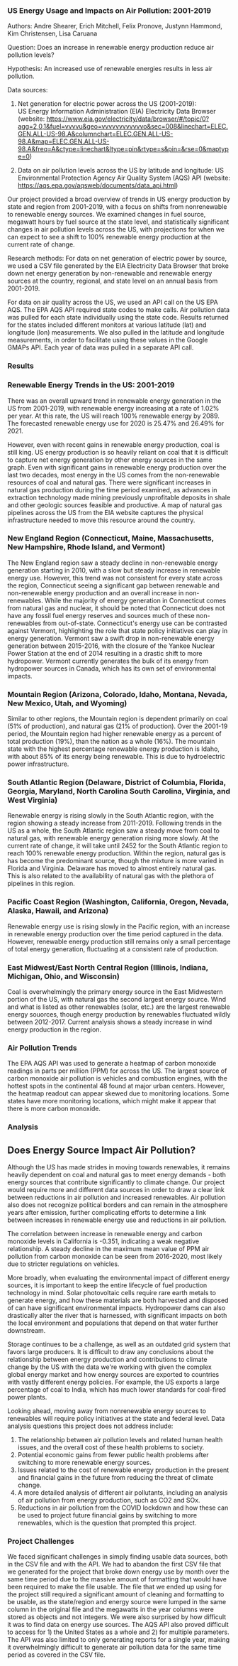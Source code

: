 ### US Energy Usage and Impacts on Air Pollution: 2001-2019
Authors: Andre Shearer, Erich Mitchell, Felix Pronove, Justynn Hammond, Kim Christensen, Lisa Caruana

Question: Does an increase in renewable energy production reduce air pollution levels?

Hypothesis: An increased use of renewable energies results in less air pollution. 


Data sources: 
1. Net generation for electric power across the US (2001-2019):  
US Energy Information Administration (EIA) Electricity Data Browser
(website: https://www.eia.gov/electricity/data/browser/#/topic/0?agg=2,0,1&fuel=vvvvu&geo=vvvvvvvvvvvvo&sec=008&linechart=ELEC.GEN.ALL-US-98.A&columnchart=ELEC.GEN.ALL-US-98.A&map=ELEC.GEN.ALL-US-98.A&freq=A&ctype=linechart&ltype=pin&rtype=s&pin=&rse=0&maptype=0)

2. Data on air pollution levels across the US by latitude and longitude:
US Environmental Protection Agency Air Quality System (AQS) API
(website: https://aqs.epa.gov/aqsweb/documents/data_api.html)    

Our project provided a broad overview of trends in US energy production by state and region from 2001-2019,
with a focus on shifts from nonrenewable to renewable energy sources. We examined changes in fuel source, 
megawatt hours by fuel source at the state level, and statistically significant changes in air pollution
levels across the US, with projections for when we can expect to see a shift to 100% renewable energy
production at the current rate of change.   

Research methods: For data on net generation of electric power by source, we  used a CSV file generated 
by the EIA Electricity Data Browser that broke down net energy generation by non-renewable and renewable 
energy sources at the country, regional, and state level on an annual basis from 2001-2019.  

For data on air quality across the US, we used an API call on the US EPA AQS. The EPA AQS API 
required state codes to make calls. Air pollution data was pulled for each state 
individually using the state code. Results returned for the states included different monitors at various 
latitude (lat) and longitude (lon) measurements. We also pulled in the latitude and longitude measurements, 
in order to facilitate using these values in the Google GMAPs API. Each year of data was pulled in a separate API call. 

### Results   
### Renewable Energy Trends in the US: 2001-2019
There was an overall upward trend in renewable energy generation in the US from 2001-2019, 
with renewable energy increasing at a rate of 1.02% per year. At this rate, the US will 
reach 100% renewable energy by 2089. The forecasted renewable energy use for 2020 is 25.47%
and 26.49% for 2021. 

However, even with recent gains in renewable energy production, coal is still king. US energy
production is so heavily reliant on coal that it is difficult to capture net energy generation by 
other energy sources in the same graph. Even with significant gains in renewable energy 
production over the last two decades, most energy in the US comes from the non-renewable resources
of coal and natural gas. There were significant increases in natural gas production during the
time period examined, as advances in extraction technology made mining previously unprofitable
deposits in shale and other geologic sources feasible and productive. A map of natural gas pipelines
across the US from the EIA website captures the physical infrastructure needed to move this 
resource around the country. 


### New England Region (Connecticut, Maine, Massachusetts, New Hampshire, Rhode Island, and Vermont)
The New England region saw a steady decline in non-renewable energy generation starting in 2010, 
with a slow but steady increase in renewable energy use. However, this trend was not consistent for every 
state across the region, Connecticut seeing a significant gap between renewable and non-renewable
energy production and an overall increase in non-renewables. While the majority of energy generation
in Connecticut comes from natural gas and nuclear, it should be noted that Connecticut does not have
any fossil fuel energy reserves and sources much of these non-renewables from out-of-state. 
Connecticut's energy use can be contrasted against Vermont, highlighting the role that state policy
initiatives can play in energy generation. Vermont saw a swift drop in non-renewable energy generation
between 2015-2016, with the closure of the Yankee Nuclear Power Station at the end of 2014 resulting
in a drastic shift to more hydropower. Vermont currently generates the bulk of its energy from hydropower
sources in Canada, which has its own set of environmental impacts. 

### Mountain Region (Arizona, Colorado, Idaho, Montana, Nevada, New Mexico, Utah, and Wyoming)
Similar to other regions, the Mountain region is dependent primarily on coal (51% of production), 
and natural gas (21% of production). Over the 2001-19 period, the Mountain region had higher renewable 
energy as a percent of total production (19%), than the nation as a whole (16%). The mountain state 
with the highest percentage renewable energy production is Idaho, with about 85% of its energy being 
renewable. This is due to hydroelectric power infrastructure. 

### South Atlantic Region (Delaware, District of Columbia, Florida, Georgia, Maryland, North Carolina South Carolina, Virginia, and West Virginia)
Renewable energy is rising slowly in the South Atlantic region, with the region showing a steady 
increase from 2011-2019. Following trends in the US as a whole, the South Atlantic region saw
a steady move from coal to natural gas, with renewable energy generation rising more slowly. At the
current rate of change, it will take until 2452 for the South Atlantic region to reach 100% renewable
energy production. Within the region, natural gas is has become the predominant source, though the 
mixture is more varied in Florida and Virginia. Delaware has moved to almost entirely natural gas. 
This is also related to the availability of natural gas with the plethora of pipelines in this region.

### Pacific Coast Region (Washington, California, Oregon, Nevada, Alaska, Hawaii, and Arizona)  
Renewable energy use is rising slowly in the Pacific region, with an increase in 
renewable energy production over the time period captured in the data. However, renewable energy
production still remains only a small percentage of total energy generation, fluctuating at a 
consistent rate of production. 

### East Midwest/East North Central Region (Illinois, Indiana, Michigan, Ohio, and Wisconsin)
Coal is overwhelmingly the primary energy source in the East Midwestern portion of the US, with
natural gas the second largest energy source. Wind and what is listed as other renewables (solar,
etc.) are the largest renewable energy souorces, though energy production by renewables fluctuated 
wildly between 2012-2017. Current analysis shows a steady increase in wind energy production 
in the region. 


### Air Pollution Trends
The EPA AQS API was used to generate a heatmap of carbon monoxide readings in parts per million (PPM)
for across the US. The largest source of carbon monoxide air pollution is vehicles and combustion engines,
with the hottest spots in the continental 48 found at major urban centers. However, the heatmap readout
can appear skewed due to monitoring locations. Some states have more monitoring locations, which might make it
appear that there is more carbon monoxide.



### Analysis
## Does Energy Source Impact Air Pollution?      
Although the US has made strides in moving towards renewables, it remains heavily dependent on coal 
and natural gas to meet energy demands - both energy sources that contribute significantly to climate
change. Our project would require more and different data sources in order to draw a clear link between 
reductions in air pollution and increased renewables. Air pollution also does not recognize political borders
and can remain in the atmosphere years after emission, further complicating efforts to determine a link
between increases in renewable energy use and reductions in air pollution.   

The correlation between increase in renewable energy and carbon monoxide levels in California is -0.351, 
indicating a weak negative relationship. A steady decline in the maximum mean value of PPM air pollution 
from carbon monoxide can be seen from 2016-2020, most likely due to stricter regulations on vehicles.      

More broadly, when evaluating the environmental impact of different energy sources, it is important to 
keep the entire lifecycle of fuel production technology in mind. Solar photovoltaic cells require rare
earth metals to generate energy, and how these materials are both harvested and disposed of can have 
significant environmental impacts. Hydropower dams can also drastically alter the river that is harnessed,
with significant impacts on both the local environment and populations that depend on that water further
downstream. 

Storage continues to be a challenge, as well as an outdated grid system that favors large producers. 
It is difficult to draw any conclusions about the relationship between energy production and 
contributions to climate change by the US with the data we're working with given the complex global energy 
market and how energy sources are exported to countries with vastly different energy policies. For example, 
the US exports a large percentage of coal to India, which has much lower standards for coal-fired power plants. 

Looking ahead, moving away from nonrenewable energy sources to renewables will require policy initiatives 
at the state and federal level. Data analysis questions this project does not address include:
1. The relationship between air pollution levels and related human health issues, and the overall cost of these 
health problems to society.
2. Potential economic gains from fewer public health problems after switching to more renewable energy sources.    
3. Issues related to the cost of renewable energy production in the present and financial gains in the future from
reducing the threat of climate change.
4. A more detailed analysis of different air pollutants, including an analysis of air pollution from energy production, 
such as CO2 and SOx. 
5. Reductions in air pollution from the COVID lockdown and how these can be used to project future financial gains 
by switching to more renewables, which is the question that prompted this project.   
 
      
### Project Challenges
We faced significant challenges in simply finding usable data sources, both in the CSV file and with the API. We had 
to abandon the first CSV file that we generated for the project that broke down energy use by month over the same
time period due to the massive amount of formatting that would have been required to make the file usable. The file that
we ended up using for the project still required a significant amount of cleaning and formatting to be usable, as the
state/region and energy source were lumped in the same column in the original file and the megawatts in the year columns
were stored as objects and not integers. We were also surprised by how difficult it was to find data on energy use sources.
The AQS API also proved difficult to access for 1) the United States as a whole and 2) for multiple parameters. 
The API was also limited to only generating reports for a single year, making it overwhelmingly difficult to generate air 
pollution data for the same time period as covered in the CSV file. 
